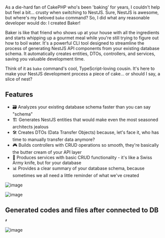 As a die-hard fan of CakePHP who's been 'baking' for years, I couldn't help but feel a bit... crusty when switching to NestJS. Sure, NestJS is awesome, but where's my beloved `bake` command? So, I did what any reasonable developer would do: I created Baker!

Baker is like that friend who shows up at your house with all the ingredients and starts whipping up a gourmet meal while you're still trying to figure out how to boil water. It's a powerful CLI tool designed to streamline the process of generating NestJS API components from your existing database schema. It automatically creates entities, DTOs, controllers, and services, saving you valuable development time. 

Think of it as `bake` command's cool, TypeScript-loving cousin. It's here to make your NestJS development process a piece of cake... or should I say, a slice of nest?

## Features

- 🗃️ Analyzes your existing database schema faster than you can say "schema"
- 🏗️ Generates NestJS entities that would make even the most seasoned architects jealous
- 🛠️ Creates DTOs (Data Transfer Objects) because, let's face it, who has time to manually transfer data anymore?
- 🎮 Builds controllers with CRUD operations so smooth, they're basically the butter cream of your API layer
- 🔧 Produces services with basic CRUD functionality - it's like a Swiss Army knife, but for your database
- 📊 Provides a clear summary of your database schema, because sometimes we all need a little reminder of what we've created



![image](https://github.com/user-attachments/assets/904897a4-8a14-433d-9f6f-e2fe41bc05eb)




![image](https://github.com/user-attachments/assets/2c6b5c89-b948-4012-b98c-6258b896e8a7)



## Generated codes and files after connected to DB  , 



![image](https://github.com/user-attachments/assets/e77b3b69-5e19-42a6-abe8-032ddcaa40af)



